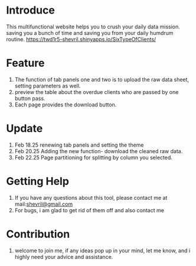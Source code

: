 # Introduce 
This multifunctional website helps you to crush your daily data mission. saving you a bunch of time and saving you from your daily humdrum routine.
https://twd1r5-shevril.shinyapps.io/SixTypeOfClients/

# Feature
1. The function of tab panels one and two is to upload the raw data sheet, setting parameters as well.
2. preview the table about the overdue clients who are passed by one button pass.
3. Each page provides the download button.


# Update

1. Feb 18.25 renewing tab panels and setting the theme 
2. Feb 20.25 Adding the new function- download the cleaned raw data.
3. Feb 22.25 Page partitioning for splitting by column you selected.

# Getting Help

1. If you have any questions about this tool, please contact me at mail:shevril@gmail.com
2. For bugs, i am glad to get rid of them off and also contact me

# Contribution

1. welcome to join me, if any ideas pop up in your mind, let me know, and i highly need your advice and assistance.
